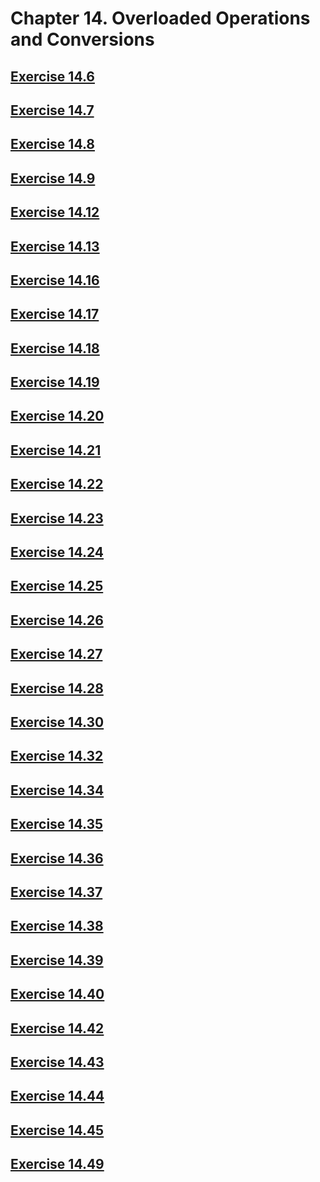 # Chapter 14. Overloaded Operations and Conversions

## [Exercise 14.6](src/14.06.cpp)

## [Exercise 14.7](src/14.07.cpp)

## [Exercise 14.8](src/14.08.cpp)

## [Exercise 14.9](src/14.09.cpp)

## [Exercise 14.12](src/14.12.cpp)

## [Exercise 14.13](src/14.13.cpp)

## [Exercise 14.16](src/14.16.cpp)

## [Exercise 14.17](src/14.17.cpp)

## [Exercise 14.18](src/14.18.cpp)

## [Exercise 14.19](src/14.19.cpp)

## [Exercise 14.20](src/14.20.cpp)

## [Exercise 14.21](src/14.21.cpp)

## [Exercise 14.22](src/14.22.cpp)

## [Exercise 14.23](src/14.23.cpp)

## [Exercise 14.24](src/14.24.cpp)

## [Exercise 14.25](src/14.25.cpp)

## [Exercise 14.26](src/14.26.cpp)

## [Exercise 14.27](src/14.27.cpp)

## [Exercise 14.28](src/14.28.cpp)

## [Exercise 14.30](src/14.30.cpp)

## [Exercise 14.32](src/14.32.cpp)

## [Exercise 14.34](src/14.34.cpp)

## [Exercise 14.35](src/14.35.h)

## [Exercise 14.36](src/14.36.cpp)

## [Exercise 14.37](src/14.37.cpp)

## [Exercise 14.38](src/14.38)

## [Exercise 14.39](src/14.39)

## [Exercise 14.40](src/14.40.cpp)

## [Exercise 14.42](src/14.42.cpp)

## [Exercise 14.43](src/14.43.cpp)

## [Exercise 14.44](src/14.44.cpp)

## [Exercise 14.45](src/14.45.cpp)

## [Exercise 14.49](src/14.49.cpp)